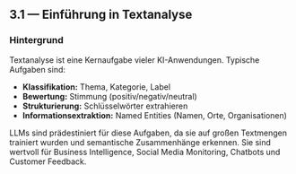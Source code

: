 ## 3.1 — Einführung in Textanalyse

### Hintergrund

Textanalyse ist eine Kernaufgabe vieler KI-Anwendungen. Typische Aufgaben sind:

- **Klassifikation:** Thema, Kategorie, Label
- **Bewertung:** Stimmung (positiv/negativ/neutral)
- **Strukturierung:** Schlüsselwörter extrahieren
- **Informationsextraktion:** Named Entities (Namen, Orte, Organisationen)

LLMs sind prädestiniert für diese Aufgaben, da sie auf großen Textmengen trainiert wurden und semantische Zusammenhänge erkennen. Sie sind wertvoll für Business Intelligence, Social Media Monitoring, Chatbots und Customer Feedback.
